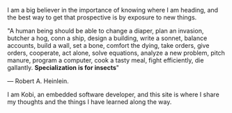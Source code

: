 I am a big believer in the importance of knowing where I am heading, and
the best way to get that prospective is by exposure to new things.

"A human being should be able to change a diaper, plan an invasion, butcher a hog,
conn a ship, design a building, write a sonnet, balance accounts, build a wall,
set a bone, comfort the dying, take orders, give orders, cooperate, act alone, solve
equations, analyze a new problem, pitch manure, program a computer, cook a tasty meal,
fight efficiently, die gallantly.
**Specialization is for insects**"

— Robert A. Heinlein.

I am Kobi, an embedded software developer, and this site is where I share my thoughts and
the things I have learned along the way.

